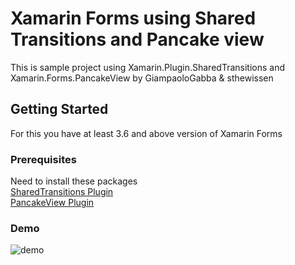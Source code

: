 # Xamarin Forms using Shared Transitions and Pancake view 

This is sample project using Xamarin.Plugin.SharedTransitions and Xamarin.Forms.PancakeView by GiampaoloGabba & sthewissen

## Getting Started
For this you have at least 3.6 and above version of  Xamarin Forms

### Prerequisites

Need to install these packages\
[SharedTransitions Plugin](https://www.nuget.org/packages/Xamarin.Plugin.SharedTransitions/2.0.2)\
[PancakeView Plugin](https://www.nuget.org/packages/Xamarin.Forms.PancakeView/)

### Demo
![demo](<img src="demo.gif" width="200" height="400"/>)


